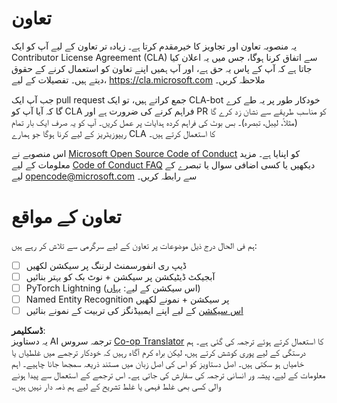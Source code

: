 <!--
CO_OP_TRANSLATOR_METADATA:
{
  "original_hash": "847a587aa1b83f4d00858183ff3ed18a",
  "translation_date": "2025-08-26T11:19:23+00:00",
  "source_file": "etc/CONTRIBUTING.md",
  "language_code": "ur"
}
-->
# تعاون

یہ منصوبہ تعاون اور تجاویز کا خیرمقدم کرتا ہے۔ زیادہ تر تعاون کے لیے آپ کو ایک Contributor License Agreement (CLA) سے اتفاق کرنا ہوگا، جس میں یہ اعلان کیا جاتا ہے کہ آپ کے پاس یہ حق ہے، اور آپ ہمیں اپنے تعاون کو استعمال کرنے کے حقوق دیتے ہیں۔ تفصیلات کے لیے، https://cla.microsoft.com ملاحظہ کریں۔

جب آپ ایک pull request جمع کراتے ہیں، تو ایک CLA-bot خودکار طور پر یہ طے کرے گا کہ آیا آپ کو CLA فراہم کرنے کی ضرورت ہے اور PR کو مناسب طریقے سے نشان زد کرے گا (مثلاً، لیبل، تبصرہ)۔ بس بوٹ کی فراہم کردہ ہدایات پر عمل کریں۔ آپ کو یہ صرف ایک بار تمام ریپوزیٹریز کے لیے کرنا ہوگا جو ہمارے CLA کا استعمال کرتے ہیں۔

اس منصوبے نے [Microsoft Open Source Code of Conduct](https://opensource.microsoft.com/codeofconduct/) کو اپنایا ہے۔ مزید معلومات کے لیے [Code of Conduct FAQ](https://opensource.microsoft.com/codeofconduct/faq/) دیکھیں یا کسی اضافی سوال یا تبصرے کے لیے [opencode@microsoft.com](mailto:opencode@microsoft.com) سے رابطہ کریں۔

# تعاون کے مواقع

ہم فی الحال درج ذیل موضوعات پر تعاون کے لیے سرگرمی سے تلاش کر رہے ہیں:

- [ ] ڈیپ ری انفورسمنٹ لرننگ پر سیکشن لکھیں
- [ ] آبجیکٹ ڈیٹیکشن پر سیکشن + نوٹ بک کو بہتر بنائیں
- [ ] PyTorch Lightning (اس سیکشن کے لیے: [یہاں](https://github.com/microsoft/AI-For-Beginners/blob/main/3-NeuralNetworks/05-Frameworks/README.md))
- [ ] Named Entity Recognition پر سیکشن + نمونے لکھیں
- [ ] [اس سیکشن](https://github.com/microsoft/AI-For-Beginners/tree/main/5-NLP/15-LanguageModeling) کے لیے اپنے ایمبیڈنگز کی تربیت کے نمونے بنائیں

**ڈسکلیمر**:  
یہ دستاویز AI ترجمہ سروس [Co-op Translator](https://github.com/Azure/co-op-translator) کا استعمال کرتے ہوئے ترجمہ کی گئی ہے۔ ہم درستگی کے لیے پوری کوشش کرتے ہیں، لیکن براہ کرم آگاہ رہیں کہ خودکار ترجمے میں غلطیاں یا خامیاں ہو سکتی ہیں۔ اصل دستاویز کو اس کی اصل زبان میں مستند ذریعہ سمجھا جانا چاہیے۔ اہم معلومات کے لیے، پیشہ ور انسانی ترجمہ کی سفارش کی جاتی ہے۔ اس ترجمے کے استعمال سے پیدا ہونے والی کسی بھی غلط فہمی یا غلط تشریح کے لیے ہم ذمہ دار نہیں ہیں۔